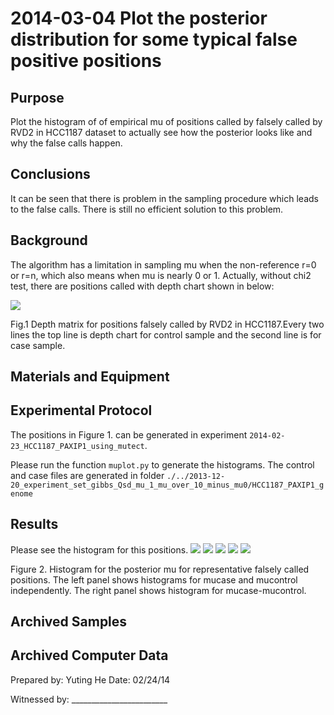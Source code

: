 2014-03-04 Plot the posterior distribution for some typical false positive positions
==============================

Purpose
------------
Plot the histogram of of empirical mu of positions called by falsely called by RVD2 in HCC1187 dataset to actually see how the posterior looks like and why the false calls happen.

Conclusions
-----------------
It can be seen that there is problem in the sampling procedure which leads to the false calls. There is still no efficient solution to this problem.
 

Background
----------------
The algorithm has a limitation in sampling mu when the non-reference r=0 or r=n, which also means when mu is nearly 0 or 1. Actually, without chi2 test, there are positions called with depth chart shown in below:


![]('depthchart_for_false_calls.png')

Fig.1  Depth matrix for positions falsely called by RVD2 in HCC1187.Every two lines the top line is depth chart for control sample and the second line is for case sample. 

Materials and Equipment
------------------------------


Experimental Protocol
---------------------------
The positions in Figure 1. can be generated in experiment `2014-02-23_HCC1187_PAXIP1_using_mutect`.

Please run the function `muplot.py` to generate the histograms. The control and case files are generated in folder `./../2013-12-20_experiment_set_gibbs_Qsd_mu_1_mu_over_10_minus_mu0/HCC1187_PAXIP1_genome`




Results
-----------
Please see the histogram for this positions. 
![]('position154782559.png')
![]('position154782666.png')
![]('position154782703.png')
![]('position154782715.png')
![]('position154782742.png')

Figure 2. Histogram for the posterior mu for representative falsely called positions. The left panel shows histograms for mucase and mucontrol independently. The right panel shows histogram for mucase-mucontrol.

Archived Samples
-------------------------

Archived Computer Data
------------------------------


Prepared by: Yuting He     Date: 02/24/14


Witnessed by: ________________________
